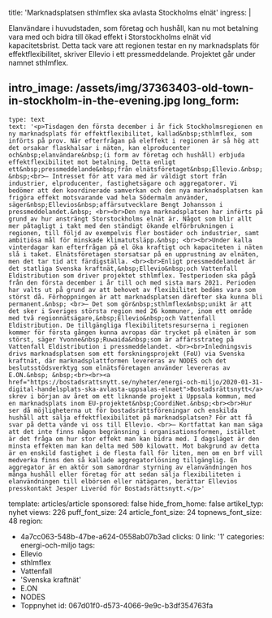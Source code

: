 title: 'Marknadsplatsen sthlmflex ska avlasta Stockholms elnät'
ingress: |
  <p>Elanvändare i huvudstaden, som företag och hushåll, kan nu mot betalning vara med och bidra till ökad effekt i Storstockholms elnät vid kapacitetsbrist. Detta tack vare att regionen testar en ny marknadsplats för effektflexibilitet, skriver Ellevio i ett pressmeddelande. Projektet går under namnet sthlmflex.
  </p>
  
intro_image: /assets/img/37363403-old-town-in-stockholm-in-the-evening.jpg
long_form:
  -
    type: text
    text: '<p>Tisdagen den första december i år fick Stockholmsregionen en ny marknadsplats för effektflexibilitet, kallad&nbsp;sthlmflex, som införts på prov. När efterfrågan på eleffekt i regionen är så hög att det orsakar flaskhalsar i näten, kan elproducenter och&nbsp;elanvändare&nbsp;(i form av företag och hushåll) erbjuda effektflexibilitet mot betalning. Detta enligt ett&nbsp;pressmeddelande&nbsp;från elnätsföretaget&nbsp;Ellevio.&nbsp; &nbsp;<br>– Intresset för att vara med är väldigt stort från industrier, elproducenter, fastighetsägare och aggregatorer. Vi bedömer att den koordinerade samverkan och den nya marknadsplatsen kan frigöra effekt motsvarande vad hela Södermalm använder, säger&nbsp;Ellevios&nbsp;affärsutvecklare Bengt Johansson i pressmeddelandet.&nbsp; <br><br>Den nya marknadsplatsen har införts på grund av hur ansträngt Storstockholms elnät är. Något som blir allt mer påtagligt i takt med den ständigt ökande elförbrukningen i regionen, till följd av exempelvis fler bostäder och industrier, samt ambitiösa mål för minskade klimatutsläpp.&nbsp; <br><br>Under kalla vinterdagar kan efterfrågan på el öka kraftigt och kapaciteten i näten slå i taket. Elnätsföretagen storsatsar på en upprustning av elnäten, men det tar tid att färdigställa. <br><br>Enligt pressmeddelandet är det statliga Svenska kraftnät,&nbsp;Ellevio&nbsp;och Vattenfall Eldistribution som driver projektet sthlmflex. Testperioden ska pågå från den första december i år till och med sista mars 2021. Perioden har valts ut på grund av att behovet av flexibilitet bedöms vara som störst då. Förhoppningen är att marknadsplatsen därefter ska kunna bli permanent.&nbsp; <br>– Det som gör&nbsp;sthlmflex&nbsp;unikt är att det sker i Sveriges största region med 26 kommuner, inom ett område med två regionnätsägare,&nbsp;Ellevio&nbsp;och Vattenfall Eldistribution. De tillgängliga flexibilitetsresurserna i regionen kommer för första gången kunna avropas där trycket på elnäten är som störst, säger Yvonne&nbsp;Ruwaida&nbsp;som är affärsstrateg på Vattenfall Eldistribution i pressmeddelandet. <br><br>Inledningsvis drivs marknadsplatsen som ett forskningsprojekt (FoU) via Svenska kraftnät, där marknadsplattformen levereras av NODES och det beslutsstödsverktyg som elnätsföretagen använder levereras av E.ON.&nbsp; &nbsp;<br><br><a href="https://bostadsrattsnytt.se/nyheter/energi-och-miljo/2020-01-31-digital-handelsplats-ska-avlasta-uppsalas-elnaet">Bostadsrättsnytt</a> skrev i början av året om ett liknande projekt i Uppsala kommun, med en marknadsplats inom EU-projektet&nbsp;CoordiNet.&nbsp;<br><br>Hur ser då möjligheterna ut för bostadsrättsföreningar och enskilda hushåll att sälja effektflexibilitet på marknadsplatsen? För att få svar på detta vände vi oss till Ellevio. <br>– Kortfattat kan man säga att det inte finns någon begränsning i organisationsformen, istället är det fråga om hur stor effekt man kan bidra med. I dagsläget är den minsta effekten man kan delta med 500 kilowatt. Mot bakgrund av detta är en enskild fastighet i de flesta fall för liten, men om en brf vill medverka finns den så kallade aggregatorlösning tillgänglig. En aggregator är en aktör som samordnar styrning av elanvändningen hos många hushåll eller företag för att sedan sälja flexibiliteten i elanvändningen till elbörsen eller nätägaren, berättar Ellevios presskontakt Jesper Liveröd för Bostadsrättsnytt.</p>'
template: articles/article
sponsored: false
hide_from_home: false
artikel_typ: nyhet
views: 226
puff_font_size: 24
article_font_size: 24
topnews_font_size: 48
region:
  - 4a7cc063-548b-47be-a624-0558ab07b3ad
clicks: 0
link: '1'
categories: energi-och-miljo
tags:
  - Ellevio
  - sthlmflex
  - Vattenfall
  - 'Svenska kraftnät'
  - E.ON
  - NODES
  - Toppnyhet
id: 067d01f0-d573-4066-9e9c-b3df354763fa
